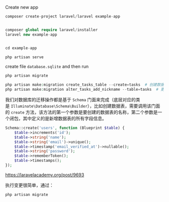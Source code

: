 
Create new app

```php
composer create-project laravel/laravel example-app


composer global require laravel/installer
laravel new example-app


cd example-app

php artisan serve


```


create file `database.sqlite` and then run

```php
php artisan migrate
```


```php
php artisan make:migration create_tasks_table --create=tasks  # 创建数据表迁移
php artisan make:migration alter_tasks_add_nickname --table=tasks  # 更新数据表迁移
```


我们对数据库的迁移操作都是基于 `Schema` 门面来完成（底层对应的类是 `Illuminate\Database\Schema\Builder`），比如创建数据表，需要调用该门面的 `create` 方法，该方法的第一个参数是要创建的数据表的名称，第二个参数是一个闭包，其中定义的是新增数据表的所有字段信息。

```php
Schema::create('users', function (Blueprint $table) {
    $table->increments('id');
    $table->string('name');
    $table->string('email')->unique();
    $table->timestamp('email_verified_at')->nullable();
    $table->string('password');
    $table->rememberToken();
    $table->timestamps();        
});
```

https://laravelacademy.org/post/9693


执行变更很简单，通过：

```php
php artisan migrate
```